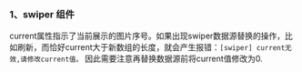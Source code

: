 ### 1、swiper 组件
current属性指示了当前展示的图片序号。如果出现swiper数据源替换的操作，比如刷新，而恰好current大于新数组的长度，就会产生报错：`[swiper] current无效,请修改current值。`
因此需要注意再替换数据源前将current值修改为0.